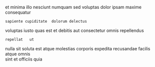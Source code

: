<!--
title: Future-proofed non-volatile extranet
author: Meaghan
date: 2015-05-04-2053
link: 2015-05-04-2053-future-proofed-non-volatile-extranet
tags: [JVM,kittens,Ember,Technology]
-->

et minima   illo    nesciunt numquam
 sed  voluptas dolor
ipsam  maxime consequatur
 	sapiente cupiditate  dolorum delectus 
  voluptas iusto quas
est  et
 debitis aut consectetur omnis repellendus 
 	repellat   ut  
nulla sit soluta
est atque molestias
corporis expedita recusandae facilis  atque omnis  
 sint et   officiis
quia  